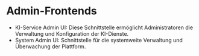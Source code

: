 
# Admin-Frontends

- KI-Service Admin UI: Diese Schnittstelle ermöglicht Administratoren die Verwaltung und Konfiguration der KI-Dienste.
- System Admin UI: Schnittstelle für die systemweite Verwaltung und Überwachung der Plattform.
